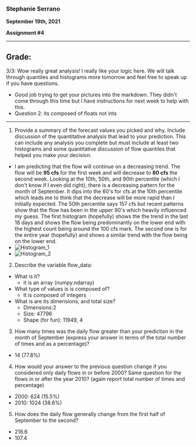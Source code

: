 ### Stephanie Serrano
**September 19th, 2021**

**Assignment #4**

_________
## Grade: 
3/3: Wow really great analysis! I really like your logic here.  We will talk through quantiles and histograms more tomorrow and feel free to speak up if you have questions. 
- Good job trying to get your pictures into the markdown. They didn't come through this time but I have instructions for next week to help with this. 
- Question 2: its composed of floats not ints

_________

1. Provide a summary of the forecast values you picked and why. Include discussion of the quantitative analysis that lead to your prediction. This can include any analysis you complete but must include at least two histograms and some quantitative discussion of flow quantiles that helped you make your decision.
  - I am predicting that the flow will continue on a decreasing trend. The flow will be **95 cfs** for the first week and will decrease to **80 cfs** the second week. Looking at the 10th, 50th, and 90th percentile (which I don't know if I even did right), there is a decreasing pattern for the month of September. It dips into the 60's for cfs at the 10th percentile which leads me to think that the decrease will be more rapid than I initially expected. The 50th percentile says 157 cfs but recent patterns show that the flow has been in the upper 90's which heavily influenced my guess. The first histogram (hopefully) shows the the trend in the last 18 days and shows the flow being predominantly on the lower end with the highest count being around the 100 cfs mark. The second one is for the entire year (hopefully) and shows a similar trend with the flow being on the lower end.
- ![Histogram_1](.png)
- ![Histogram_2](.png)

2. Describe the variable flow_data:
  - What is it?
    - it is an array (numpy.ndarray)
  - What type of values is is composed of?
    - It is composed of integers
  - What is are its dimensions, and total size?
    - Dimensions:2
    - Size: 47796
    - Shape (for fun): 11949, 4

3. How many times was the daily flow greater than your prediction in the month of September (express your answer in terms of the total number of times and as a percentage)?
  - 14 (77.8%)

4. How would your answer to the previous question change if you considered only daily flows in or before 2000? Same question for the flows in or after the year 2010? (again report total number of times and percentage)
  - 2000: 624 (15.5%)
  - 2010: 1024 (38.6%)

5. How does the daily flow generally change from the first half of September to the second?
  - 218.6
  - 107.4
